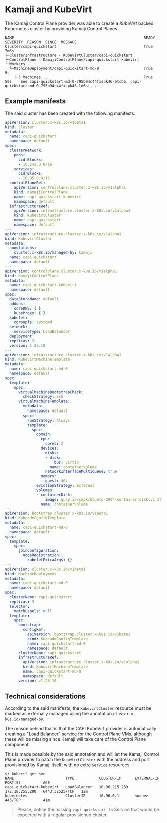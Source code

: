 # Kamaji and KubeVirt

The Kamaji Control Plane provider was able to create a _KubeVirt_ backed Kubernetes cluster by providing Kamaji Control Planes.

```
NAME                                                          READY  SEVERITY  REASON  SINCE  MESSAGE                                                                                           
Cluster/capi-quickstart                                       True                     7m3s                                                                                                      
├─ClusterInfrastructure - KubevirtCluster/capi-quickstart                                                                                                                                        
├─ControlPlane - KamajiControlPlane/capi-quickstart-kubevirt                                                                                                                                     
└─Workers                                                                                                                                                                                        
  └─MachineDeployment/capi-quickstart-md-0                    True                     9s                                                                                                        
    └─3 Machines...                                           True                     50s    See capi-quickstart-md-0-795b94c44fxspk46-btcbb, capi-quickstart-md-0-795b94c44fxspk46-ld6sj, ...
```

## Example manifests

The said cluster has been created with the following manifests.

```yaml
apiVersion: cluster.x-k8s.io/v1beta1
kind: Cluster
metadata:
  name: capi-quickstart
  namespace: default
spec:
  clusterNetwork:
    pods:
      cidrBlocks:
      - 10.243.0.0/16
    services:
      cidrBlocks:
      - 10.95.0.0/16
  controlPlaneRef:
    apiVersion: controlplane.cluster.x-k8s.io/v1alpha1
    kind: KamajiControlPlane
    name: capi-quickstart-kubevirt
    namespace: default
  infrastructureRef:
    apiVersion: infrastructure.cluster.x-k8s.io/v1alpha1
    kind: KubevirtCluster
    name: capi-quickstart
    namespace: default
---
apiVersion: infrastructure.cluster.x-k8s.io/v1alpha1
kind: KubevirtCluster
metadata:
  annotations:
    cluster.x-k8s.io/managed-by: kamaji
  name: capi-quickstart
  namespace: default
---
apiVersion: controlplane.cluster.x-k8s.io/v1alpha1
kind: KamajiControlPlane
metadata:
  name: capi-quickstart-kubevirt
  namespace: default
spec:
  dataStoreName: default
  addons:
    coreDNS: { }
    kubeProxy: { }
  kubelet:
    cgroupfs: systemd
  network:
    serviceType: LoadBalancer
  deployment:
  replicas: 2
  version: 1.23.10
---
apiVersion: infrastructure.cluster.x-k8s.io/v1alpha1
kind: KubevirtMachineTemplate
metadata:
  name: capi-quickstart-md-0
  namespace: default
spec:
  template:
    spec:
      virtualMachineBootstrapCheck:
        checkStrategy: ssh
      virtualMachineTemplate:
        metadata:
          namespace: default
        spec:
          runStrategy: Always
          template:
            spec:
              domain:
                cpu:
                  cores: 2
                devices:
                  disks:
                  - disk:
                      bus: virtio
                    name: containervolume
                  networkInterfaceMultiqueue: true
                memory:
                  guest: 4Gi
              evictionStrategy: External
              volumes:
              - containerDisk:
                  image: quay.io/capk/ubuntu-2004-container-disk:v1.23.10
                name: containervolume
---
apiVersion: bootstrap.cluster.x-k8s.io/v1beta1
kind: KubeadmConfigTemplate
metadata:
  name: capi-quickstart-md-0
  namespace: default
spec:
  template:
    spec:
      joinConfiguration:
        nodeRegistration:
          kubeletExtraArgs: {}
---
apiVersion: cluster.x-k8s.io/v1beta1
kind: MachineDeployment
metadata:
  name: capi-quickstart-md-0
  namespace: default
spec:
  clusterName: capi-quickstart
  replicas: 3
  selector:
    matchLabels: null
  template:
    spec:
      bootstrap:
        configRef:
          apiVersion: bootstrap.cluster.x-k8s.io/v1beta1
          kind: KubeadmConfigTemplate
          name: capi-quickstart-md-0
          namespace: default
      clusterName: capi-quickstart
      infrastructureRef:
        apiVersion: infrastructure.cluster.x-k8s.io/v1alpha1
        kind: KubevirtMachineTemplate
        name: capi-quickstart-md-0
        namespace: default
      version: v1.23.10
```

## Technical considerations

According to the said manifests, the `KubevirtCluster` resource must be marked as externally managed using the annotation `cluster.x-k8s.io/managed-by`.

The reason behind that is that the CAPI KubeVirt provider is automatically creating a "Load Balancer" service for the Control Plane VMs, although these will be missing since Kamaji will take care of the Control Plane component.

This is made possible by the said annotation and will let the Kamaji Control Plane provider to patch the `KubeVirtCluster` with the address and port provisioned by Kamaji itself, with no extra `Service` resources.

```
$: kubectl get svc
NAME                       TYPE           CLUSTER-IP      EXTERNAL-IP      PORT(S)          AGE
capi-quickstart-kubevirt   LoadBalancer   10.96.215.239   172.18.255.200   6443:32525/TCP   12m
kubernetes                 ClusterIP      10.96.0.1       <none>           443/TCP          41m
```

> Please, notice the missing `capi-quickstart-lb` Service that would be expected with a regular provisioned cluster.
